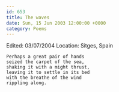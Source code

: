 ```yaml
---
id: 653
title: The waves
date: Sun, 15 Jun 2003 12:00:00 +0000
category: Poems
---
```


Edited: 03/07/2004
Location: Sitges, Spain

    Perhaps a great pair of hands  
    seized the carpet of the sea,  
    shaking it with a might thrust,  
    leaving it to settle in its bed  
    with the breathe of the wind  
    rippling along.


